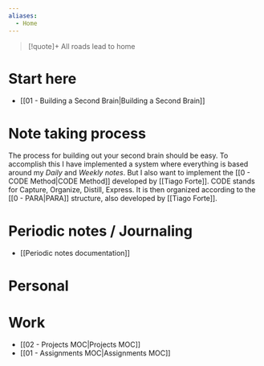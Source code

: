 ```yaml
---
aliases:
  - Home
---
```


> [!quote]+
> All roads lead to home
# Start here
- [[01 - Building a Second Brain|Building a Second Brain]]
# Note taking process
The process for building out your second brain should be easy. To accomplish this I have implemented a system where everything is based around my *Daily* and *Weekly notes*. But I also want to implement the [[0 - CODE Method|CODE Method]] developed by [[Tiago Forte]]. CODE stands for Capture, Organize, Distill, Express. It is then organized according to the [[0 - PARA|PARA]] structure, also developed by [[Tiago Forte]]. 
# Periodic notes / Journaling
- [[Periodic notes documentation]]

# Personal


# Work
- [[02 - Projects MOC|Projects MOC]]
- [[01 - Assignments MOC|Assignments MOC]]



